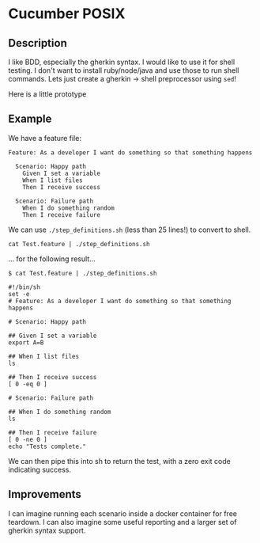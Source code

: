 # Cucumber POSIX

## Description

I like BDD, especially the gherkin syntax. 
I would like to use it for shell testing.
I don't want to install ruby/node/java and use those to run shell commands.
Lets just create a gherkin -> shell preprocessor using `sed`!

Here is a little prototype

## Example

We have a feature file:

```
Feature: As a developer I want do something so that something happens

  Scenario: Happy path
    Given I set a variable
    When I list files
    Then I receive success

  Scenario: Failure path
    When I do something random
    Then I receive failure

```

We can use `./step_definitions.sh` (less than 25 lines!) to convert to shell.

```
cat Test.feature | ./step_definitions.sh 
```

... for the following result...

```
$ cat Test.feature | ./step_definitions.sh 

#!/bin/sh
set -e
# Feature: As a developer I want do something so that something happens

# Scenario: Happy path

## Given I set a variable
export A=B

## When I list files
ls

## Then I receive success
[ 0 -eq 0 ]

# Scenario: Failure path

## When I do something random
ls

## Then I receive failure
[ 0 -ne 0 ]
echo "Tests complete."
```

We can then pipe this into sh to return the test, with a zero exit code indicating success.

## Improvements

I can imagine running each scenario inside a docker container for free teardown. I can also imagine some useful reporting and a larger set of gherkin syntax support.
